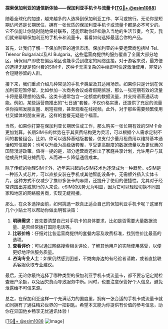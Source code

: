 **探索保加利亚的通信新体验——保加利亚手机卡与流量卡[[TG💪+ @esim1088](https://t.me/s/esim1088)]**

随着全球化的加速，越来越多的人选择到保加利亚工作、学习或旅行。无论你是短期访问还是长期居住，拥有一张优质的保加利亚手机卡或流量卡都是必不可少的。它不仅能让你随时随地保持联系，还能帮助你轻松融入当地的生活节奏。今天，我们就来聊聊保加利亚的手机卡和流量卡，看看如何选择最适合你的产品。

首先，让我们了解一下保加利亚的通信市场。保加利亚的主要运营商包括M-Tel、Telenor Bulgaria以及A1 Bulgaria。这些运营商提供的服务覆盖了全国大部分地区，确保用户即使在偏远地区也能享受到稳定的网络连接。对于游客来说，最方便的选择无疑是预付费的SIM卡，这种卡无需复杂的手续即可快速激活使用，非常适合短期停留的人群。

接下来，我们重点介绍几种常见的手机卡类型及其适用场景。如果你只是计划在保加利亚短暂停留，比如参加一次商务会议或者假期旅游，那么一张短期有效的流量卡将是最理想的选择。这类卡通常包含一定额度的数据流量，并支持语音通话功能。例如，某些运营商推出的“七日通”套餐，不仅价格实惠，还提供了充足的流量供你拍照发朋友圈、刷短视频，甚至观看在线视频。此外，对于那些需要频繁使用社交媒体的朋友来说，这样的套餐无疑是个福音。

当然，如果你打算在保加利亚长期居住或工作，那么购买一张长期有效的SIM卡会更加划算。长期SIM卡的优势在于其资费结构更为灵活，可以根据个人需求定制不同的套餐组合。比如，你可以选择基础版套餐，仅支付少量月租费用以维持基本通话和短信服务；也可以升级为高级版套餐，享受更高额度的数据流量以及更优惠的国际漫游政策。值得一提的是，部分运营商还推出了家庭共享计划，允许用户与其他成员共同分摊费用，从而进一步降低通信成本。

除了传统的物理SIM卡外，近年来兴起的eSIM技术也逐渐成为一种趋势。eSIM是一种嵌入式芯片，可以直接安装在手机或其他智能设备中，无需额外插入实体卡片。这种方式不仅减少了携带多张卡的麻烦，还提升了使用的便捷性。尤其对于经常跨国出差或旅行的人来说，eSIM的优势尤为明显，因为它可以轻松切换不同国家和地区的网络服务商，实现无缝衔接。

那么，在众多选择面前，如何挑选一款真正适合自己的保加利亚手机卡呢？这里有几个小贴士可以帮助你做出明智决策：

1. **明确需求**：首先要清楚自己对手机卡的具体要求，比如是否需要大量数据流量、是否经常拨打国际电话等。
2. **比较价格**：仔细对比各运营商提供的套餐内容及收费标准，找到性价比最高的选项。
3. **查看评价**：可以通过网络搜索相关评论，了解其他用户的实际使用感受，以便更好地评估服务质量。
4. **咨询专业人士**：如果仍然感到困惑，不妨向身边的有经验者请教，或者直接联系客服获取专业建议。

最后，无论你最终选择了哪种类型的保加利亚手机卡或流量卡，都不要忘记定期检查账户余额，以免因欠费而导致服务中断。同时，也要注意保管好个人信息，避免泄露给不可信来源。

总之，在保加利亚这样一个充满活力的国度里，拥有一张合适的手机卡或流量卡就如同拥有了通往精彩世界的一把钥匙。希望本文能为你提供有价值的参考信息，助你在异国他乡畅享无忧通讯体验！

[[TG💪+ @esim1088](https://t.me/s/esim1088) ![Image](https://i.postimg.cc/4NQfJmqS/Snipaste-2025-05-13-00-14-12.png)]